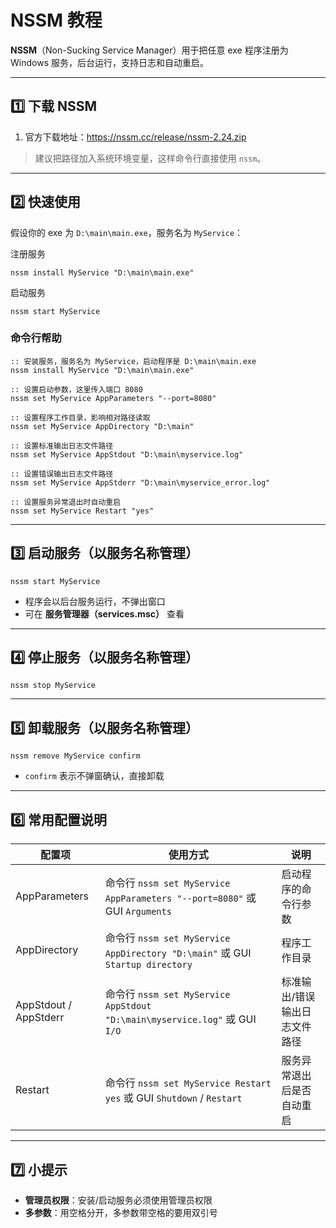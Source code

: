 # NSSM 教程

**NSSM**（Non-Sucking Service Manager）用于把任意 exe 程序注册为 Windows 服务，后台运行，支持日志和自动重启。

---

## 1️⃣ 下载 NSSM

1. 官方下载地址：https://nssm.cc/release/nssm-2.24.zip

> 建议把路径加入系统环境变量，这样命令行直接使用 `nssm`。

---

## 2️⃣ 快速使用

假设你的 exe 为 `D:\main\main.exe`，服务名为 `MyService`：

注册服务

```
nssm install MyService "D:\main\main.exe"
```
启动服务
```
nssm start MyService
```

### 命令行帮助

```
:: 安装服务，服务名为 MyService，启动程序是 D:\main\main.exe
nssm install MyService "D:\main\main.exe"

:: 设置启动参数，这里传入端口 8080
nssm set MyService AppParameters "--port=8080"

:: 设置程序工作目录，影响相对路径读取
nssm set MyService AppDirectory "D:\main"

:: 设置标准输出日志文件路径
nssm set MyService AppStdout "D:\main\myservice.log"

:: 设置错误输出日志文件路径
nssm set MyService AppStderr "D:\main\myservice_error.log"

:: 设置服务异常退出时自动重启
nssm set MyService Restart "yes"
```

---

## 3️⃣ 启动服务（以服务名称管理）

```
nssm start MyService
```

- 程序会以后台服务运行，不弹出窗口
- 可在 **服务管理器（services.msc）** 查看

---

## 4️⃣ 停止服务（以服务名称管理）

```
nssm stop MyService
```

---

## 5️⃣ 卸载服务（以服务名称管理）

```
nssm remove MyService confirm
```

- `confirm` 表示不弹窗确认，直接卸载

---

## 6️⃣ 常用配置说明

| 配置项           | 使用方式 | 说明 |
|-----------------|---------|------|
| AppParameters    | 命令行 `nssm set MyService AppParameters "--port=8080"` 或 GUI `Arguments` | 启动程序的命令行参数 |
| AppDirectory     | 命令行 `nssm set MyService AppDirectory "D:\main"` 或 GUI `Startup directory` | 程序工作目录 |
| AppStdout / AppStderr | 命令行 `nssm set MyService AppStdout "D:\main\myservice.log"` 或 GUI `I/O` | 标准输出/错误输出日志文件路径 |
| Restart          | 命令行 `nssm set MyService Restart yes` 或 GUI `Shutdown` / `Restart` | 服务异常退出后是否自动重启 |

---

## 7️⃣ 小提示

- **管理员权限**：安装/启动服务必须使用管理员权限
- **多参数**：用空格分开，多参数带空格的要用双引号

